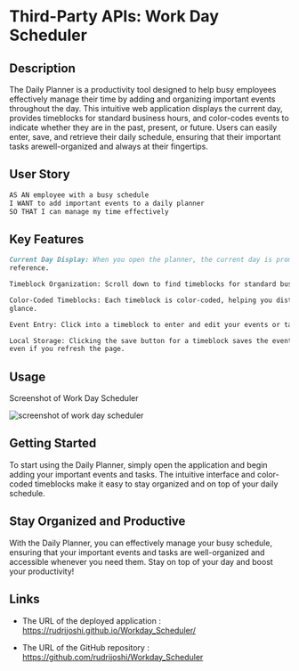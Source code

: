 # Third-Party APIs: Work Day Scheduler

## Description

The Daily Planner is a productivity tool designed to help busy employees effectively manage their time by adding and
organizing important events throughout the day. This intuitive web application displays the current day, provides timeblocks
for standard business hours, and color-codes events to indicate whether they are in the past, present, or future. Users can
easily enter, save, and retrieve their daily schedule, ensuring that their important tasks arewell-organized and always at
their fingertips.

## User Story

```md
AS AN employee with a busy schedule
I WANT to add important events to a daily planner
SO THAT I can manage my time effectively
```

## Key Features

```md
Current Day Display: When you open the planner, the current day is prominently displayed at the top of the calendar for quick
reference.

Timeblock Organization: Scroll down to find timeblocks for standard business hours, making it easy to plan your day.

Color-Coded Timeblocks: Each timeblock is color-coded, helping you distinguish between past, present, and future events at a
glance.

Event Entry: Click into a timeblock to enter and edit your events or tasks for that specific time slot.

Local Storage: Clicking the save button for a timeblock saves the event text to local storage, ensuring your schedule persists
even if you refresh the page.
```
## Usage

Screenshot of Work Day Scheduler

![screenshot of work day scheduler](./Assets/Image.png)

## Getting Started

To start using the Daily Planner, simply open the application and begin adding your important events and tasks. The intuitive
interface and color-coded timeblocks make it easy to stay organized and on top of your daily schedule.

## Stay Organized and Productive

With the Daily Planner, you can effectively manage your busy schedule, ensuring that your important events and tasks are well-organized and accessible
whenever you need them. Stay on top of your day and boost your productivity!

## Links

* The URL of the deployed application : https://rudrijoshi.github.io/Workday_Scheduler/

* The URL of the GitHub repository : https://github.com/rudrijoshi/Workday_Scheduler